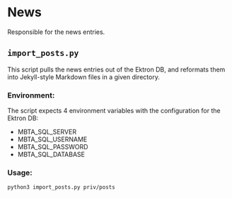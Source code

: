 # News

Responsible for the news entries.


## `import_posts.py`

This script pulls the news entries out of the Ektron DB, and reformats them
into Jekyll-style Markdown files in a given directory.

### Environment:

The script expects 4 environment variables with the configuration for the Ektron DB:

* MBTA_SQL_SERVER
* MBTA_SQL_USERNAME
* MBTA_SQL_PASSWORD
* MBTA_SQL_DATABASE

### Usage:

    python3 import_posts.py priv/posts
